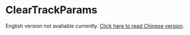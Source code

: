 # ClearTrackParams

English version not avaliable currently.
[Click here to read Chinese version](https://github.com/MisakaMikoto-35c5/ClearTrackParams/blob/main/README.zh_CN.md).

